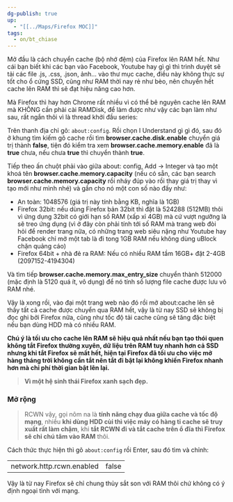 ```yaml
---
dg-publish: true
up:
  - "[[../Maps/Firefox MOC]]"
tags:
  - on/bt_chiase
---
```

Mở đầu là cách chuyển cache (bộ nhớ đệm) của Firefox lên RAM hết. Như cái bạn biết khi các bạn vào Facebook, Youtube hay gì gì thì trình duyệt sẽ tải các file .js, .css, .json, ảnh... vào thư mục cache, điều này không thực sự tốt cho ổ cứng SSD, cũng như RAM thời nay rẻ như bèo, nên chuyển hết cache lên RAM thì sẽ đạt hiệu năng cao hơn.  
  
Mà Firefox thì hay hơn Chrome rất nhiều vì có thể bê nguyên cache lên RAM mà KHÔNG cần phải cài RAMDisk, để làm được như vậy các bạn làm như sau, rất ngắn thôi vì là thread khởi đầu series:  
  
Trên thanh địa chỉ gõ: `about:config`. Rồi chọn I Understand gì gì đó, sau đó ở khung tìm kiếm gõ cache rồi tìm **browser.cache.disk.enable** chuyển giá trị thành **false**, tiện đó kiểm tra xem **browser.cache.memory.enable** đã là **true** chưa, nếu chưa **true** thì chuyển thành **true**.  
  
Tiếp theo ấn chuột phải vào giữa about: config, Add -> Integer và tạo một khoá tên **browser.cache.memory.capacity** (nếu có sẵn, các bạn search **browser.cache.memory.capacity** rồi nháy đúp vào rồi thay giá trị thay vì tạo mới như mình nhé) và gắn cho nó một con số nào đấy như:  

- An toàn: 1048576 (giá trị này tính bằng KB, nghĩa là 1GB)
- Firefox 32bit: nếu dùng Firefox bản 32bit thì đặt là 524288 (512MB) thôi vì ứng dụng 32bit có giới hạn số RAM (xấp xỉ 4GB) mà cứ vượt ngưỡng là sẽ treo ứng dụng (vì ở đây còn phải tính tới số RAM mà trang web đòi hỏi để render trang nữa, có những trang web siêu nặng như Youtube hay Facebook chỉ mở một tab là đi tong 1GB RAM nếu không dùng uBlock chặn quảng cáo)
- Firefox 64bit + nhà đẻ ra RAM: Nếu có nhiều RAM tầm 16GB+ đặt 2-4GB (2097152-4194304)

  
Và tìm tiếp **browser.cache.memory.max_entry_size** chuyển thành 512000 (mặc định là 5120 quá ít, vô dụng) để nó tính số lượng file cache được lưu vô RAM nhé.  
  
Vậy là xong rồi, vào đại một trang web nào đó rồi mở about:cache lên sẽ thấy tất cả cache được chuyển qua RAM hết, vậy là từ nay SSD sẽ không bị đọc ghi bởi Firefox nữa, cũng như tốc độ tải cache cũng sẽ tăng đặc biệt nếu bạn dùng HDD mà có nhiều RAM.  
  
**Chú ý là tối ưu cho cache lên RAM sẽ hiệu quả nhất nếu bạn tạo thói quen không tắt Firefox thường xuyên, dữ liệu trên RAM tuy nhanh hơn cả SSD nhưng khi tắt Firefox sẽ mất hết, hiện tại Firefox đã tối ưu cho việc mở hàng tháng trời không cần tắt nên tắt đi bật lại không khiến Firefox nhanh hơn mà chỉ phí thời gian bật lên lại.**  
  
> **Vì một hệ sinh thái Firefox xanh sạch đẹp.**

### Mở rộng

> RCWN vậy, gọi nôm na là **tính năng chạy đua giữa cache và tốc độ mạng**, nhiều **khi dùng HDD cùi thì việc máy có hàng tỉ cache sẽ truy xuất rất làm chậm**, khi **tắt RCWN đi và tắt cache trên ổ đĩa thì Firefox sẽ chỉ chú tâm vào RAM** thôi.

Cách thức thực hiện thì gõ `about:config` rồi Enter, sau đó tìm và chỉnh:  

|   |   |
|---|---|
|network.http.rcwn.enabled|false|

Vậy là từ nay Firefox sẽ chỉ chung thủy sắt son với RAM thôi chứ không có ý định ngoại tình với mạng.